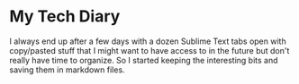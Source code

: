 # My Tech Diary

I always end up after a few days with a dozen Sublime Text tabs open with copy/pasted stuff that I might want to have access to in the future but don't really have time to organize. So I started keeping the interesting bits and saving them in markdown files.
